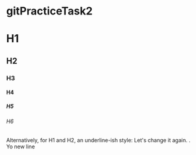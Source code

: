 # gitPracticeTask2

# H1
## H2
### H3
#### H4
##### H5
###### H6

Alternatively, for H1 and H2, an underline-ish style:
Let's change it again.
.
Yo new line